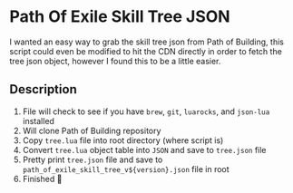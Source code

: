 # Path Of Exile Skill Tree JSON

I wanted an easy way to grab the skill tree json from Path of Building, this script could even be modified to hit the CDN directly 
in order to fetch the tree json object, however I found this to be a little easier.

## Description

1. File will check to see if you have `brew`, `git`, `luarocks`, and `json-lua` installed
2. Will clone Path of Building repository
3. Copy `tree.lua` file into root directory (where script is)
4. Convert `tree.lua` object table into `JSON` and save to `tree.json` file
5. Pretty print `tree.json` file and save to `path_of_exile_skill_tree_v${version}.json` file in root
6. Finished 🙂
